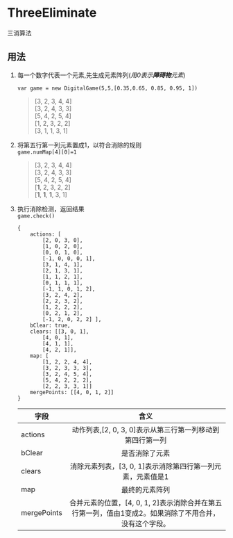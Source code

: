 # ThreeEliminate
三消算法

## 用法
1. 每一个数字代表一个元素,先生成元素阵列(*用0表示**障碍物**元素*)

   `var game = new DigitalGame(5,5,[0.35,0.65, 0.85, 0.95, 1]) `

    >[3, 2, 3, 4, 4]  
    [3, 2, 4, 3, 3]  
    [5, 4, 2, 5, 4]  
    [1, 2, 3, 2, 2]  
    [3, 1, 1, 3, 1]  

2. 将第五行第一列元素置成1，以符合消除的规则   
   `game.numMap[4][0]=1`
    > [3, 2, 3, 4, 4]  
    [3, 2, 4, 3, 3]  
    [5, 4, 2, 5, 4]  
    [**1**, 2, 3, 2, 2]  
    [**1**, **1**, **1**, 3, 1] 

 3. 执行消除检测，返回结果  
   `game.check()` 

    ```
    {  
        actions: [ 
            [2, 0, 3, 0],  
            [1, 0, 2, 0],  
            [0, 0, 1, 0],  
            [-1, 0, 0, 0, 1],  
            [3, 1, 4, 1],  
            [2, 1, 3, 1],  
            [1, 1, 2, 1],  
            [0, 1, 1, 1],  
            [-1, 1, 0, 1, 2],  
            [3, 2, 4, 2],  
            [2, 2, 3, 2],  
            [1, 2, 2, 2],  
            [0, 2, 1, 2],  
            [-1, 2, 0, 2, 2] ],
        bClear: true,  
        clears: [[3, 0, 1],  
            [4, 0, 1],  
            [4, 1, 1],  
            [4, 2, 1]],  
        map: [  
            [1, 2, 2, 4, 4],  
            [3, 2, 3, 3, 3],  
            [3, 2, 4, 5, 4],  
            [5, 4, 2, 2, 2],  
            [2, 2, 3, 3, 1]]  
        mergePoints: [[4, 0, 1, 2]]  
    }  
    ```
    字段|含义
    --|:--:|
    actions|动作列表,[2, 0, 3, 0]表示从第三行第一列移动到第四行第一列
    bClear|是否消除了元素
    clears|消除元素列表，[3, 0, 1]表示消除第四行第一列元素，元素值是1
    map|最终的元素阵列
    mergePoints|合并元素的位置，[4, 0, 1, 2]表示消除合并在第五行第一列，值由1变成2。如果消除了不用合并，没有这个字段。
